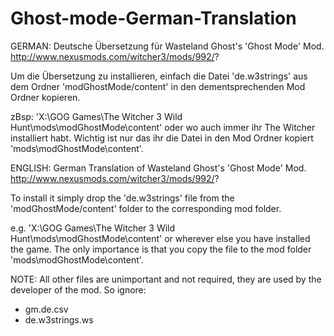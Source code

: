 # Ghost-mode-German-Translation

GERMAN:
Deutsche Übersetzung für Wasteland Ghost's 'Ghost Mode' Mod.
http://www.nexusmods.com/witcher3/mods/992/?


Um die Übersetzung zu installieren, einfach die Datei 'de.w3strings'
aus dem Ordner 'modGhostMode/content' in den dementsprechenden Mod Ordner kopieren.

zBsp: 'X:\GOG Games\The Witcher 3 Wild Hunt\mods\modGhostMode\content\'
oder wo auch immer ihr The Witcher installiert habt.
Wichtig ist nur das ihr die Datei in den Mod Ordner kopiert 'mods\modGhostMode\content\'.

ENGLISH:
German Translation of Wasteland Ghost's 'Ghost Mode' Mod.
http://www.nexusmods.com/witcher3/mods/992/?


To install it simply drop the 'de.w3strings' file from the 'modGhostMode/content' folder
to the corresponding mod folder.

e.g. 'X:\GOG Games\The Witcher 3 Wild Hunt\mods\modGhostMode\content\' or wherever else you have installed the game.
The only importance is that you copy the file to the mod folder 'mods\modGhostMode\content\'.


NOTE: All other files are unimportant and not required, they are used by the developer of the mod.
So ignore:
- gm.de.csv
- de.w3strings.ws